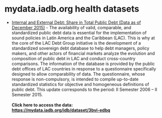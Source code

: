 # mydata.iadb.org health datasets
* [Internal and External Debt: Share in Total Public Debt (Data as of December 2015)](https://mydata.iadb.org/d/x8jt-a9ve) - The availability of valid, comparable, and standardized public debt data is essential for the implementation of sound policies in Latin America and the Caribbean (LAC). This is why at the core of the LAC Debt Group initiative is the development of a standardized sovereign debt database to help debt managers, policy makers, and other actors of financial markets analyze the evolution and composition of public debt in LAC and conduct cross-country comparisons. The information of the database is provided by the public debt offices of LAC countries in response to a questionnaire specifically designed to allow comparability of data. The questionnaire, whose response is non-compulsory, is intended to compile up-to-date standardized statistics for objective and homogeneous definitions of public debt. This update corresponds to the period: II Semester 2006 – II Semester 2015.<br><br><b>Click here to access the data: https://mydata.iadb.org/idb/dataset/3bvi-edbq</b></br></br>
